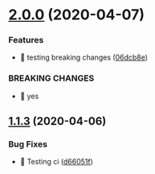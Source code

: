 # [2.0.0](https://github.com/arkerlabs/event-sourcing-generator/compare/v1.1.3...v2.0.0) (2020-04-07)


### Features

* 🎸 testing breaking changes ([06dcb8e](https://github.com/arkerlabs/event-sourcing-generator/commit/06dcb8e1c50b78fdc0cdb862742dd6307c3d8e88))


### BREAKING CHANGES

* 🧨 yes

## [1.1.3](https://github.com/arkerlabs/event-sourcing-generator/compare/v1.1.2...v1.1.3) (2020-04-06)


### Bug Fixes

* 🐛 Testing ci ([d66051f](https://github.com/arkerlabs/event-sourcing-generator/commit/d66051f40d379ea15caf21feee7aaea980564160))
